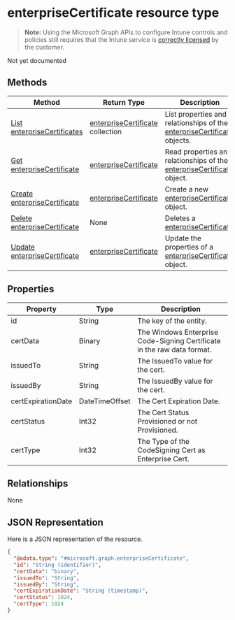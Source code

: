 ﻿# enterpriseCertificate resource type

> **Note:** Using the Microsoft Graph APIs to configure Intune controls and policies still requires that the Intune service is [correctly licensed](https://go.microsoft.com/fwlink/?linkid=839381) by the customer.

Not yet documented
## Methods
|Method|Return Type|Description|
|---|---|---|
|[List enterpriseCertificates](../api/intune_apps_enterprisecertificate_list.md)|[enterpriseCertificate](../resources/intune_apps_enterprisecertificate.md) collection|List properties and relationships of the [enterpriseCertificate](../resources/intune_apps_enterprisecertificate.md) objects.|
|[Get enterpriseCertificate](../api/intune_apps_enterprisecertificate_get.md)|[enterpriseCertificate](../resources/intune_apps_enterprisecertificate.md)|Read properties and relationships of the [enterpriseCertificate](../resources/intune_apps_enterprisecertificate.md) object.|
|[Create enterpriseCertificate](../api/intune_apps_enterprisecertificate_create.md)|[enterpriseCertificate](../resources/intune_apps_enterprisecertificate.md)|Create a new [enterpriseCertificate](../resources/intune_apps_enterprisecertificate.md) object.|
|[Delete enterpriseCertificate](../api/intune_apps_enterprisecertificate_delete.md)|None|Deletes a [enterpriseCertificate](../resources/intune_apps_enterprisecertificate.md).|
|[Update enterpriseCertificate](../api/intune_apps_enterprisecertificate_update.md)|[enterpriseCertificate](../resources/intune_apps_enterprisecertificate.md)|Update the properties of a [enterpriseCertificate](../resources/intune_apps_enterprisecertificate.md) object.|

## Properties
|Property|Type|Description|
|---|---|---|
|id|String|The key of the entity.|
|certData|Binary|The Windows Enterprise Code-Signing Certificate in the raw data format.|
|issuedTo|String|The IssuedTo value for the cert.|
|issuedBy|String|The IssuedBy value for the cert.|
|certExpirationDate|DateTimeOffset|The Cert Expiration Date.|
|certStatus|Int32|The Cert Status Provisioned or not Provisioned.|
|certType|Int32|The Type of the CodeSigning Cert as Enterprise Cert.|

## Relationships
None
## JSON Representation
Here is a JSON representation of the resource.
<!-- {
  "blockType": "resource",
  "keyProperty": "id",
  "@odata.type": "microsoft.graph.enterpriseCertificate"
}
-->
```json
{
  "@odata.type": "#microsoft.graph.enterpriseCertificate",
  "id": "String (identifier)",
  "certData": "binary",
  "issuedTo": "String",
  "issuedBy": "String",
  "certExpirationDate": "String (timestamp)",
  "certStatus": 1024,
  "certType": 1024
}
```



